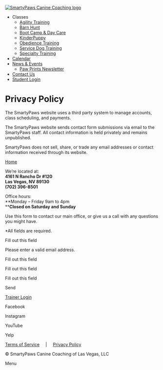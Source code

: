 [![SmartyPaws Canine Coaching logo](https://smartypaws.com/wp-content/uploads/2024/01/smarty-paws-logo-1.svg)](http://smartypaws.com/)

[](#)

* Classes
    * [Agility Training](https://smartypaws.com/agility-dog-training/)
    * [Barn Hunt](https://smartypaws.com/barn-hunt/)
    * [Boot Camp & Day Care](https://smartypaws.com/boot-camp-day-care/)
    * [KinderPuppy](https://smartypaws.com/kinderpuppy/)
    * [Obedience Training](https://smartypaws.com/obedience-dog-training/)
    * [Service Dog Training](https://smartypaws.com/service-dog-training/)
    * [Specialty Training](https://smartypaws.com/specialty-training/)
* [Calendar](https://smartypaws.com/calendar/)
* [News & Events](http://smartypaws.com/#news-events)
    * [Paw Prints Newsletter](http://eepurl.com/hxGu0n)
* [Contact Us](#contact)
* [Student Login](https://smartypaws.dogbizpro.com/public/registration/login.aspx)

Privacy Policy
==============

The SmartyPaws website uses a third party system to manage accounts, class scheduling, and payments.

The SmartyPaws website sends contact form submissions via email to the SmartyPaws staff. All contact information is held privately and remains unpublished.

SmartyPaws does not sell, share, or trade any email addresses or contact information received through its website.

[Home](http://smartypaws.com/home)

We’re located at:  
**4161 N Rancho Dr #120**  
**Las Vegas, NV 89130**  
**(702) 396-8501**

Office hours:  
**Monday – Friday 9am to 4pm  
****Closed on Saturday and Sunday**

Use this form to contact our main office, or give us a call with any questions you might have.

\*All fields are required.

Fill out this field

Please enter a valid email address.

Fill out this field

Fill out this field

Fill out this field

    

Send

[Trainer Login](https://smartypaws.dogbizpro.com/login.aspx)

[](https://www.facebook.com/SmartyPawsK9Coaching "Facebook")

Facebook

[](https://www.instagram.com/smartypawslv "Instagram")

Instagram

[](https://www.youtube.com/channel/UCmWsuvZ1P8U_33EPtQ2nj7A "YouTube")

YouTube

[](https://www.yelp.com/biz/smarty-paws-canine-coaching-las-vegas "Yelp")

Yelp

[Terms of Service](https://smartypaws.com/terms-of-service)     |     [Privacy Policy](https://smartypaws.com/privacy-ploicy)

© SmartyPaws Canine Coaching of Las Vegas, LLC

[](# "Back to top")Menu